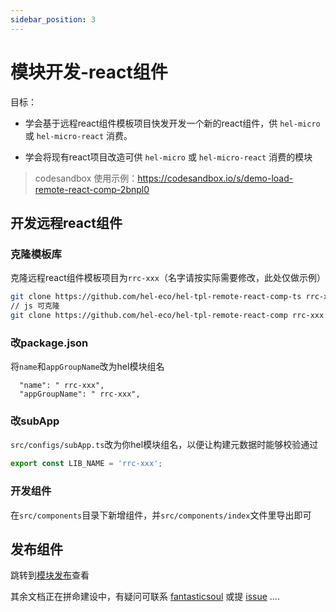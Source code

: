 ```yaml
---
sidebar_position: 3
---
```


# 模块开发-react组件
目标：
- 学会基于远程react组件模板项目快发开发一个新的react组件，供 `hel-micro` 或 `hel-micro-react` 消费。

- 学会将现有react项目改造可供 `hel-micro` 或 `hel-micro-react` 消费的模块

> codesandbox 使用示例：https://codesandbox.io/s/demo-load-remote-react-comp-2bnpl0

## 开发远程react组件

### 克隆模板库

克隆远程react组件模板项目为`rrc-xxx`（名字请按实际需要修改，此处仅做示例）
```bash
git clone https://github.com/hel-eco/hel-tpl-remote-react-comp-ts rrc-xxx
// js 可克隆
git clone https://github.com/hel-eco/hel-tpl-remote-react-comp rrc-xxx
```

### 改package.json

将`name`和`appGroupName`改为hel模块组名
```
  "name": " rrc-xxx",
  "appGroupName": " rrc-xxx",
```

### 改subApp

`src/configs/subApp.ts`改为你hel模块组名，以便让构建元数据时能够校验通过
```ts
export const LIB_NAME = 'rrc-xxx';
```

### 开发组件
在`src/components`目录下新增组件，并`src/components/index`文件里导出即可


## 发布组件

跳转到[模块发布](/docs/tutorial/helmod-pub)查看


其余文档正在拼命建设中，有疑问可联系 [fantasticsoul](https://github.com/fantasticsoul) 或提 [issue](https://github.com/tnfe/hel/issues) ....
